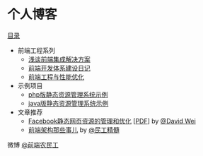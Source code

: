 # 个人博客

[目录](https://github.com/fouber/blog/issues)

* 前端工程系列
    * [浅谈前端集成解决方案](https://github.com/fouber/blog/issues/1)
    * [前端开发体系建设日记](https://github.com/fouber/blog/issues/2)
    * [前端工程与性能优化](https://github.com/fouber/blog/issues/3)
* 示例项目
    * [php版静态资源管理系统示例](https://github.com/fouber/static-resource-management-system-demo)
    * [java版静态资源管理系统示例](https://github.com/fouber/fis-java-jsp)
* 文章推荐
    * [Facebook静态网页资源的管理和优化](http://v.youku.com/v_show/id_XMjI5OTUxMjE2.html) [[PDF](http://velocity.oreilly.com.cn/2010/ppts/VelocityChina2010Dec7StaticResource.pdf)] by [@David Wei](http://weibo.com/weixiaoliang9)
    * [前端架构那些事儿](http://blog.xufei.gitpress.org/~posts/2014-05-20-%E5%89%8D%E7%AB%AF%E6%9E%B6%E6%9E%84%E9%82%A3%E4%BA%9B%E4%BA%8B%E5%84%BF.md) by [@民工精髓](http://weibo.com/sharpmaster)

微博 [@前端农民工](http://www.weibo.com/fouber)

